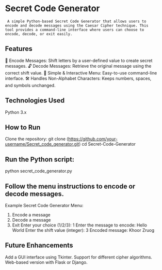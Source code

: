 # Secret Code Generator
     A simple Python-based Secret Code Generator that allows users to encode and decode messages using the Caesar Cipher technique. This tool provides a command-line interface where users can choose to encode, decode, or exit easily.

## Features
🔐 Encode Messages: Shift letters by a user-defined value to create secret messages.
🔓 Decode Messages: Retrieve the original message using the correct shift value.
📜 Simple & Interactive Menu: Easy-to-use command-line interface.
🛠 Handles Non-Alphabet Characters: Keeps numbers, spaces, and symbols unchanged.

## Technologies Used
Python 3.x

## How to Run
Clone the repository:
git clone (https://github.com/your-username/Secret_code_generator.git)
cd Secret-Code-Generator


## Run the Python script:
python secret_code_generator.py


## Follow the menu instructions to encode or decode messages.
Example
Secret Code Generator Menu:
1. Encode a message
2. Decode a message
3. Exit
Enter your choice (1/2/3): 1
Enter the message to encode: Hello World
Enter the shift value (integer): 3
Encoded message: Khoor Zruog

## Future Enhancements
Add a GUI interface using Tkinter.
Support for different cipher algorithms.
Web-based version with Flask or Django.
